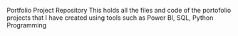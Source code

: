 Portfolio Project Repository 
This holds all the files and code of the portofolio projects that I have created using tools such as Power BI, SQL, Python Programming
